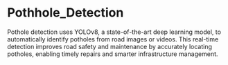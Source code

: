 # Pothhole_Detection
Pothole detection uses YOLOv8, a state-of-the-art deep learning model, to automatically identify potholes from road images or videos. This real-time detection improves road safety and maintenance by accurately locating potholes, enabling timely repairs and smarter infrastructure management.
